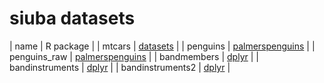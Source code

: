 # siuba datasets

| name | R package | 
| mtcars | [datasets] |
| penguins | [palmerspenguins] | 
| penguins_raw | [palmerspenguins] |
| bandmembers | [dplyr] |
| bandinstruments | [dplyr] |
| bandinstruments2 | [dplyr] |

[datasets]: https://stat.ethz.ch/R-manual/R-devel/library/datasets/html/00Index.html
[dplyr]: https://dplyr.tidyverse.org/
[palmerspenguins]: https://github.com/allisonhorst/palmerpenguins/
